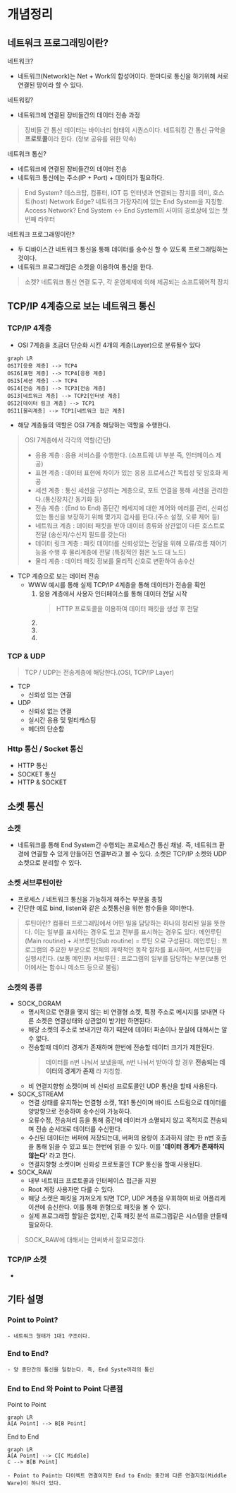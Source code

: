 # 개념정리

## 네트워크 프로그래밍이란?
 네트워크?
 - 네트워크(Network)는 Net + Work의 합성어이다. 한마디로 통신을 하기위해 서로 연결된 망이라 할 수 있다.
 
네트워킹?
- 네트워크에 연결된 장비들간의 데이터 전송 과정
> 장비들 간 통신 데이터는 바이너리 형태의 시퀀스이다. 
> 네트워킹 간 통신 규약을 **프로토콜**이라 한다. (정보 공유를 위한 약속)
	
네트워크 통신?
   -  네트워크에 연결된 장비들간의 데이터 전송
   - 네트워크 통신에는 주소(IP + Port) + 데이터가 필요하다.
> End System? 데스크탑, 컴퓨터, IOT 등 인터넷과 연결되는 장치를 의미, 호스트(host)
> Network Edge? 네트워크 가장자리에 있는 End System을 지칭함.
> Access Network? End System <-> End System의 사이의 경로상에 있는 첫 번째 라우터

네트워크 프로그래밍이란?
- 두 디바이스간 네트워크 통신을 통해 데이터를 송수신 할 수 있도록 프로그래밍하는 것이다.
- 네트워크 프로그래밍은 소켓을 이용하여 통신을 한다.
> 소켓? 네트워크 통신 연결 도구, 각 운영체제에 의해 제공되는 소프트웨어적 장치

## TCP/IP 4계층으로 보는 네트워크 통신
### TCP/IP 4계층
- OSI 7계층을 조금더 단순화 시킨 4개의 계층(Layer)으로 분류될수 있다
```mermaid
graph LR
OSI7[응용 계층] --> TCP4
OSI6[표현 계층] --> TCP4[응용 계층]
OSI5[세션 계층] --> TCP4
OSI4[전송 계층] --> TCP3[전송 계층]
OSI3[네트워크 계층] --> TCP2[인터넷 계층]
OSI2[데이터 링크 계층] --> TCP1
OSI1[물리계층] --> TCP1[네트워크 접근 계층]
```
 - 해당 계층들의 역할은 OSI 7계층 해당하는 역할을 수행한다. 

> OSI 7계층에서 각각의 역할(간단)
>  - 응용 계층 : 응용 서비스를 수행한다. (소프트웨 UI 부분 즉, 인터페이스 제공)
>  - 표현 계층 :  데이터 표현에 차이가 있는 응용 프로세스간 독립성 및 암호화 제공
>  - 세션 계층 : 통신 세션을 구성하는 계층으로, 포트 연결을 통해 세션을 관리한다.(통신장치간 동기화 등)
> - 전송 계층 : (End to End) 종단간 메세지에 대한 제어와 에러를 관리, 신뢰성 있는 통신을 보장하기 위해  몇가지 검사를 한다.(주소 설정, 오류 제어 등)
>  - 네트워크 계층 : 데이터 패킷을 받아 데이터 종류와 상관없이 다른 호스트로 전달 
>  (송신지/수신지 필드를 갖는다)
> - 데이터 링크 계층 : 패킷 데이터를 신뢰성있는 전달을 위해 오류/흐름 제어기능을 수행 후 물리계층에 전달 (특징적인 점은 노드 대 노드)
> - 물리 계층 : 데이터 패킷 정보를 물리적 신호로 변환하여 송수신

- TCP 계층으로 보는 데이터 전송
	- WWW 예시를 통해 실제 TCP/IP 4계층을 통해 데이터가 전송을 확인
		1.  응용 계층에서 사용자 인터페이스를 통해 데이터 전달 시작
			> HTTP 프로토콜을 이용하여 데이터 패킷을 생성 후 전달
		2. 
		3. 
		4. 
		
### TCP & UDP
> TCP / UDP는 전송계층에 해당한다.(OSI, TCP/IP Layer)
- TCP 
	- 신뢰성 있는 연결
- UDP
	- 신뢰성 없는 연결
	- 실시간 응용 및 멀티캐스팅
	- 헤더의 단순함
### Http 통신 / Socket 통신 
- HTTP 통신 
- SOCKET 통신
- HTTP & SOCKET 
## 소켓 통신
### 소켓 
- 네트워크를 통해 End System간 수행되는 프로세스간 통신 채널. 즉, 네트워크 환경에 연결할 수 있게 만들어진 연결부라고 볼 수 있다. 소켓은 TCP/IP 소켓와 UDP 소켓으로 분리할 수 있다.

### 소켓 서브루틴이란
 - 프로세스 / 네트워크 통신을 가능하게 해주는 부분을 총칭
 - 간단한 예로 bind, listen와 같은 소켓통신을 위한 함수들을 의미한다.
> 루틴이란? 컴퓨터 프로그래밍에서 어떤 일을 담당하는 하나의 정리된 일을 뜻한다. 이는 일부를 표시하는 경우도 있고 전부를 표시하는 경우도 있다.
> 메인루틴(Main routine) + 서브루틴(Sub routine) = 루틴 으로 구성된다.
> 메인루틴 : 프로그램의 주요한 부분으로 전체의 개략적인 동작 절차를 표시하며, 서브루틴을 실행시킨다.  (보통 메인문)
> 서브루틴 :  프로그램의 일부를 담당하는 부분(보통 언어에서는 함수나 메소드 등으로 불림)
 
### 소켓의 종류
- SOCK_DGRAM 
	- 명시적으로 연결을 맺지 않는 비 연결형 소켓, 특정 주소로 메시지를 보내면 다른 소켓은 연결상태와 상관없이 받기만 하면된다.
	- 해당 소켓의 주소로 보내기만 하기 때문에 데이터 파손이나 분실에 대해서는 알 수 없다.
	- 전송할때 데이터 경계가 존재하며 한번에 전송할 데이터 크기가 제한된다. 
		> 데이터를 n번 나눠서 보냈을때, n번 나눠서 받아야 할 경우 **전송되는 데이터의 경계가 존재** 라 지칭함.
	- 비 연결지향형 소켓이며 비 신뢰성 프로토콜인 UDP 통신을 할때 사용된다.
- SOCK_STREAM
	- 연결 상태를 유지하는 연결형 소켓, 1대1 통신이며 바이트 스트림으로 데이터를 양방향으로 전송하여 송수신이 가능하다.
	- 오류수정, 전송처리 등을 통해 중간에 데이터가 소멸되지 않고 목적지로 전송되며 전송 순서대로 데이터를 수신한다.
	- 수신된 데이터는 버퍼에 저장되는데, 버퍼의 용량이 초과하지 않는 한 n번 호출을 통해 읽을 수 있고 또는 한번에 읽을 수 있다. 이를 **'데이터 경계가 존재하지 않는다'** 라고 한다.
	- 연결지향형 소켓이며 신뢰성 프로토콜인 TCP 통신을 할때 사용된다.
- SOCK_RAW
	- 내부 네트워크 프로토콜과 인터페이스 접근을 지원
	- Root 계정 사용자만 다룰 수 있다.
	- 해당 소켓은 패킷을 가져오게 되면 TCP, UDP 계층을 우회하여 바로 어플리케이션에 송신한다. 이를 통해 원형으로 패킷을 볼 수 있다.
	- 실제 프로그래밍 할일은 없지만, 간혹 패킷 분석 프로그램같은 시스템을 만들때 필요하다.
> SOCK_RAW에 대해서는 안써봐서 잘모르겠다. 

### TCP/IP 소켓 
-	

## 기타 설명
### Point to Point?
	- 네트워크 형태가 1대1 구조이다.
### End to End?
	- 양 종단간의 통신을 일컫는다. 즉, End Syste끼리의 통신

### End to End 와 Point to Point 다른점
Point to Point
``` mermaid
graph LR
A[A Point] --> B[B Point]
```
End to End 
``` mermaid
graph LR
A[A Point] --> C[C Middle]
C --> B[B Point] 
```
	- Point to Point는 다이렉트 연결이지만 End to End는 중간에 다른 연결지점(Middle Ware)이 하나더 있다.